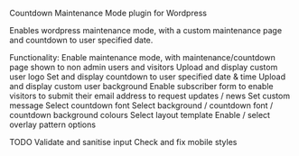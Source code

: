 Countdown Maintenance Mode plugin for Wordpress

Enables wordpress maintenance mode, with a custom maintenance page and countdown to user
specified date.

Functionality:
	Enable maintenance mode, with maintenance/countdown page shown to non admin users and visitors
	Upload and display custom user logo
	Set and display countdown to user specified date & time
	Upload and display custom user background
	Enable subscriber form to enable visitors to submit their email address to request updates / news
	Set custom message
	Select countdown font
	Select background / countdown font / countdown background colours
	Select layout template
	Enable / select overlay pattern options
	
TODO
	Validate and sanitise input
	Check and fix mobile styles